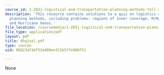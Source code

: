 ```yaml
---
course_id: 1-203j-logistical-and-transportation-planning-methods-fall-2006
description: 'This resource contains solutions to a quiz on logistics and transportation
  planning methods, including problems: regions of inner coverage, M/M/1 with a variation,
  and Hurricane Xenos.'
file_location: /coursemedia/1-203j-logistical-and-transportation-planning-methods-fall-2006/0b823a744f53a499ee321b5ffe900751_05q1sol.pdf
file_type: application/pdf
layout: pdf
title: 05q1sol.pdf
type: course
uid: 0b823a744f53a499ee321b5ffe900751

---
```

None